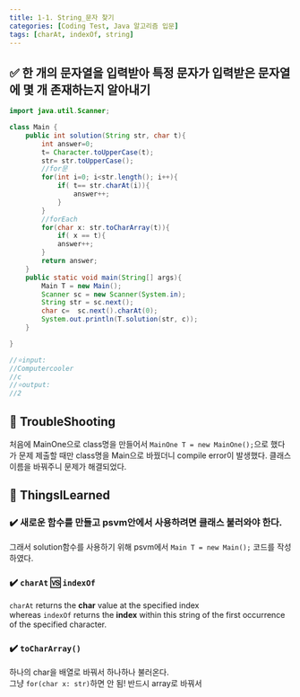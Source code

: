 ```yaml
---
title: 1-1. String_문자 찾기
categories: [Coding Test, Java 알고리즘 입문]
tags: [charAt, indexOf, string]
---
```


## ✅ 한 개의 문자열을 입력받아 특정 문자가 입력받은 문자열에 몇 개 존재하는지 알아내기

```java
import java.util.Scanner;

class Main {
    public int solution(String str, char t){
        int answer=0;
        t= Character.toUpperCase(t);
        str= str.toUpperCase();
        //for문
        for(int i=0; i<str.length(); i++){
            if( t== str.charAt(i)){
                answer++;
            }
        }
        //forEach
        for(char x: str.toCharArray(t)){
            if( x == t){
            answer++;
        }
        return answer;
    }
    public static void main(String[] args){
        Main T = new Main();
        Scanner sc = new Scanner(System.in);
        String str = sc.next();
        char c=  sc.next().charAt(0);
        System.out.println(T.solution(str, c));
    }

}

//⭐️input:
//Computercooler
//c
//⭐️output:
//2
```

## 🔴 TroubleShooting

처음에 MainOne으로 class명을 만들어서 `MainOne T = new MainOne();`으로 했다가 문제 제출할 때만 class명을 Main으로 바꿨더니 compile error이 발생했다. 클래스 이름을 바꿔주니 문제가 해결되었다.

## 🔵 ThingsILearned

### ✔️ 새로운 함수를 만들고 psvm안에서 사용하려면 클래스 불러와야 한다.

그래서 solution함수를 사용하기 위해 psvm에서 `Main T = new Main();` 코드를 작성하였다.

### ✔️ `charAt` 🆚 `indexOf`

`charAt` returns the **char** value at the specified index <br>
whereas `indexOf` returns the **index** within this string of the first occurrence of the specified character.

### ✔️ `toCharArray()`

하나의 char을 배열로 바꿔서 하나하나 불러온다. <br>
그냥 `for(char x: str)`하면 안 됨! 반드시 array로 바꿔서 <br>
